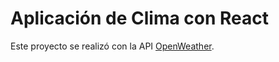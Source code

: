 # Aplicación de Clima con React

Este proyecto se realizó con la API [OpenWeather](https://openweathermap.org/).